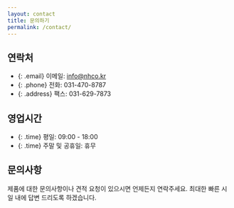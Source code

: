 ```yaml
---
layout: contact
title: 문의하기
permalink: /contact/
---
```


## 연락처
- {: .email} 이메일: info@nhco.kr
- {: .phone} 전화: 031-470-8787
- {: .address} 팩스: 031-629-7873

## 영업시간
- {: .time} 평일: 09:00 - 18:00
- {: .time} 주말 및 공휴일: 휴무

## 문의사항
제품에 대한 문의사항이나 견적 요청이 있으시면 언제든지 연락주세요.
최대한 빠른 시일 내에 답변 드리도록 하겠습니다. 
